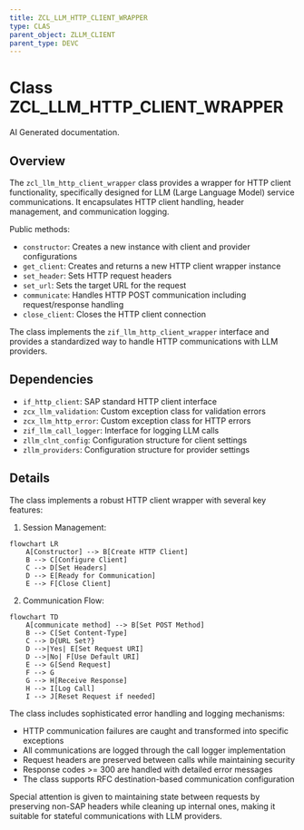 ```yaml
---
title: ZCL_LLM_HTTP_CLIENT_WRAPPER
type: CLAS
parent_object: ZLLM_CLIENT
parent_type: DEVC
---
```


# Class ZCL_LLM_HTTP_CLIENT_WRAPPER

AI Generated documentation.
## Overview
The `zcl_llm_http_client_wrapper` class provides a wrapper for HTTP client functionality, specifically designed for LLM (Large Language Model) service communications. It encapsulates HTTP client handling, header management, and communication logging.

Public methods:
- `constructor`: Creates a new instance with client and provider configurations
- `get_client`: Creates and returns a new HTTP client wrapper instance
- `set_header`: Sets HTTP request headers
- `set_url`: Sets the target URL for the request
- `communicate`: Handles HTTP POST communication including request/response handling
- `close_client`: Closes the HTTP client connection

The class implements the `zif_llm_http_client_wrapper` interface and provides a standardized way to handle HTTP communications with LLM providers.

## Dependencies
- `if_http_client`: SAP standard HTTP client interface
- `zcx_llm_validation`: Custom exception class for validation errors
- `zcx_llm_http_error`: Custom exception class for HTTP errors
- `zif_llm_call_logger`: Interface for logging LLM calls
- `zllm_clnt_config`: Configuration structure for client settings
- `zllm_providers`: Configuration structure for provider settings

## Details
The class implements a robust HTTP client wrapper with several key features:

1. Session Management:
```mermaid
flowchart LR
    A[Constructor] --> B[Create HTTP Client]
    B --> C[Configure Client]
    C --> D[Set Headers]
    D --> E[Ready for Communication]
    E --> F[Close Client]
```

2. Communication Flow:
```mermaid
flowchart TD
    A[communicate method] --> B[Set POST Method]
    B --> C[Set Content-Type]
    C --> D{URL Set?}
    D -->|Yes| E[Set Request URI]
    D -->|No| F[Use Default URI]
    E --> G[Send Request]
    F --> G
    G --> H[Receive Response]
    H --> I[Log Call]
    I --> J[Reset Request if needed]
```

The class includes sophisticated error handling and logging mechanisms:
- HTTP communication failures are caught and transformed into specific exceptions
- All communications are logged through the call logger implementation
- Request headers are preserved between calls while maintaining security
- Response codes >= 300 are handled with detailed error messages
- The class supports RFC destination-based communication configuration

Special attention is given to maintaining state between requests by preserving non-SAP headers while cleaning up internal ones, making it suitable for stateful communications with LLM providers.

